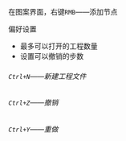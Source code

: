 在图案界面，右键`RMB`——添加节点

偏好设置

- 最多可以打开的工程数量
- 设置可以撤销的步数

###### `Ctrl+N`——新建工程文件

###### `Ctrl+Z`——撤销

###### `Ctrl+Y`——重做